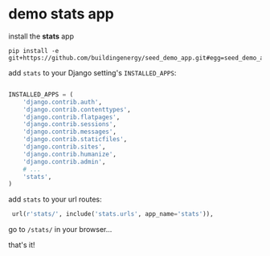 # demo stats app

install the **stats** app

```pycon
pip install -e git+https://github.com/buildingenergy/seed_demo_app.git#egg=seed_demo_app
```

add `stats` to your Django setting's `INSTALLED_APPS`:

```py

INSTALLED_APPS = (
    'django.contrib.auth',
    'django.contrib.contenttypes',
    'django.contrib.flatpages',
    'django.contrib.sessions',
    'django.contrib.messages',
    'django.contrib.staticfiles',
    'django.contrib.sites',
    'django.contrib.humanize',
    'django.contrib.admin',
    # ...
    'stats',
)
```

add `stats` to your url routes:

```py
 url(r'stats/', include('stats.urls', app_name='stats')),
```


go to `/stats/` in your browser...


that's it!